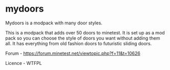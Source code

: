 # mydoors
Mydoors is a modpack with many door styles.

This is a modpack that adds over 50 doors to minetest. It is set up as a mod pack so you  can choose the style of doors you want without adding them all.
It has everything from old fashion doors to futuristic sliding doors.

Forum - https://forum.minetest.net/viewtopic.php?f=11&t=10626

Licence - WTFPL
